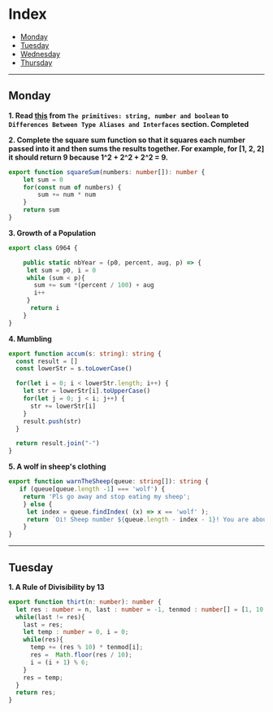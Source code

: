 # Index
- [Monday](#monday)
- [Tuesday](#tuesday)
- [Wednesday](#wednesday)
- [Thursday](#thursday)
---

## Monday

**1. Read [this](https://www.typescriptlang.org/docs/handbook/2/everyday-types.html) from `The primitives: string, number and boolean` to `Differences Between Type Aliases and Interfaces` section. Completed**

**2. Complete the square sum function so that it squares each number passed into it and then sums the results together.
For example, for [1, 2, 2] it should return 9 because 1^2 + 2^2 + 2^2 = 9.**
```Typescript
export function squareSum(numbers: number[]): number {
    let sum = 0
    for(const num of numbers) {
        sum += num * num
    }
    return sum
}
```

**3. Growth of a Population**
```Typescript
export class G964 {

    public static nbYear = (p0, percent, aug, p) => {
     let sum = p0, i = 0
     while (sum < p){
       sum += sum *(percent / 100) + aug
       i++
     }
      return i
    }
}
```

**4. Mumbling**
```Typescript
export function accum(s: string): string {
  const result = []
  const lowerStr = s.toLowerCase()

  for(let i = 0; i < lowerStr.length; i++) {
    let str = lowerStr[i].toUpperCase()
    for(let j = 0; j < i; j++) {
      str += lowerStr[i]
    }
    result.push(str)
  }

  return result.join("-")
}
```

**5. A wolf in sheep's clothing**
```Typescript
export function warnTheSheep(queue: string[]): string {
   if (queue[queue.length -1] === 'wolf') {
    return 'Pls go away and stop eating my sheep';
    } else {
     let index = queue.findIndex( (x) => x == 'wolf' );
     return `Oi! Sheep number ${queue.length - index - 1}! You are about to be eaten by a wolf!`;
    }
}
```

---

## Tuesday

**1. A Rule of Divisibility by 13**
```Typescript
export function thirt(n: number): number {
  let res : number = n, last : number = -1, tenmod : number[] = [1, 10, 9, 12, 3, 4];
  while(last != res){
    last = res;
    let temp : number = 0, i = 0;
    while(res){
      temp += (res % 10) * tenmod[i];
      res =  Math.floor(res / 10);
      i = (i + 1) % 6;
    }
    res = temp;
  }
  return res;
}
```
